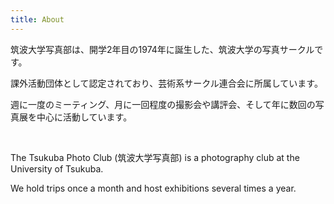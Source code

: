 ```yaml
---
title: About
---
```

筑波大学写真部は、開学2年目の1974年に誕生した、筑波大学の写真サークルです。

課外活動団体として認定されており、芸術系サークル連合会に所属しています。

週に一度のミーティング、月に一回程度の撮影会や講評会、そして年に数回の写真展を中心に活動しています。

<br />

The Tsukuba Photo Club (筑波大学写真部) is a photography club at the University of Tsukuba.

We hold trips once a month and host exhibitions several times a year.
